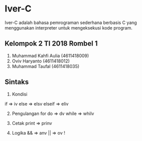# Iver-C
Iver-C adalah bahasa pemrograman sederhana berbasis C yang menggunakan interpreter untuk mengeksekusi kode program.

## Kelompok 2 TI 2018 Rombel 1
1. Muhammad Kahfi Aulia (4611418009)
2. Oviv Haryanto (4611418012)
3. Muhammad Taufal (4611418035)

## Sintaks
1. Kondisi

if => iv
else => elsv
elseif => eliv

2. Pengulangan
for
do => dv
while => whilv

3. Cetak
print => prinv

4. Logika
&& => anv
|| => ov
! 

